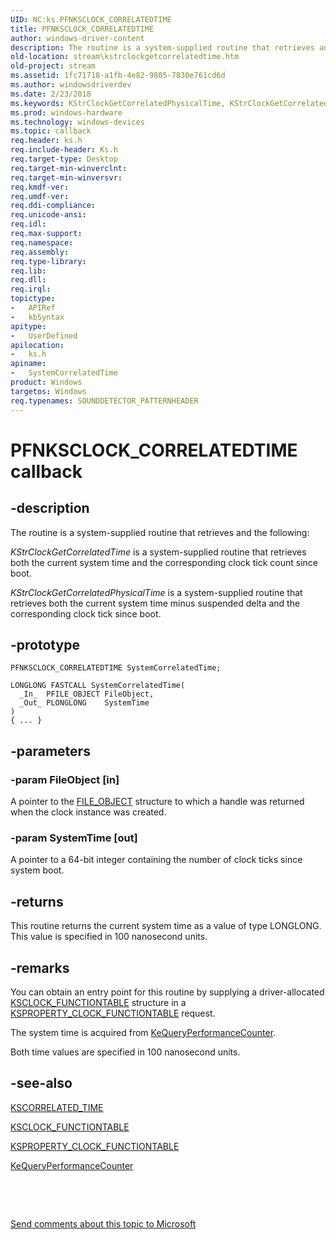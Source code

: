 ```yaml
---
UID: NC:ks.PFNKSCLOCK_CORRELATEDTIME
title: PFNKSCLOCK_CORRELATEDTIME
author: windows-driver-content
description: The routine is a system-supplied routine that retrieves and the following:KStrClockGetCorrelatedTime is a system-supplied routine that retrieves both the current system time and the corresponding clock tick count since boot.KStrClockGetCorrelatedPhysicalTime is a system-supplied routine that retrieves both the current system time minus suspended delta and the corresponding clock tick since boot.
old-location: stream\kstrclockgetcorrelatedtime.htm
old-project: stream
ms.assetid: 1fc71718-a1fb-4e82-9805-7830e761cd6d
ms.author: windowsdriverdev
ms.date: 2/23/2018
ms.keywords: KStrClockGetCorrelatedPhysicalTime, KStrClockGetCorrelatedTime, PFNKSCLOCK_CORRELATEDTIME, SystemCorrelatedTime, SystemCorrelatedTime routine [Streaming Media Devices], ks/SystemCorrelatedTime, ksfunc_dd229adf-e2be-44ac-bda2-f947b0f559a3.xml, stream.kstrclockgetcorrelatedtime
ms.prod: windows-hardware
ms.technology: windows-devices
ms.topic: callback
req.header: ks.h
req.include-header: Ks.h
req.target-type: Desktop
req.target-min-winverclnt: 
req.target-min-winversvr: 
req.kmdf-ver: 
req.umdf-ver: 
req.ddi-compliance: 
req.unicode-ansi: 
req.idl: 
req.max-support: 
req.namespace: 
req.assembly: 
req.type-library: 
req.lib: 
req.dll: 
req.irql: 
topictype:
-	APIRef
-	kbSyntax
apitype:
-	UserDefined
apilocation:
-	ks.h
apiname:
-	SystemCorrelatedTime
product: Windows
targetos: Windows
req.typenames: SOUNDDETECTOR_PATTERNHEADER
---
```


# PFNKSCLOCK_CORRELATEDTIME callback


## -description


The routine 
      is a system-supplied routine that retrieves  and the following:

<i>KStrClockGetCorrelatedTime</i> is a system-supplied routine that retrieves both the current system time and the corresponding clock tick count since boot.

<i>KStrClockGetCorrelatedPhysicalTime</i> is a system-supplied routine that retrieves both the current system time minus suspended delta and the corresponding clock tick since boot.


## -prototype


````
PFNKSCLOCK_CORRELATEDTIME SystemCorrelatedTime;

LONGLONG FASTCALL SystemCorrelatedTime(
  _In_  PFILE_OBJECT FileObject,
  _Out_ PLONGLONG    SystemTime
)
{ ... }
````


## -parameters




### -param FileObject [in]

A pointer to the <a href="..\wdm\ns-wdm-_file_object.md">FILE_OBJECT</a> structure to which a handle was returned when the clock instance was created.


### -param SystemTime [out]

A pointer to a 64-bit integer containing the number of clock ticks since system boot.


## -returns



This routine returns the current system time as a value of type LONGLONG. This value is specified in 100 nanosecond units.




## -remarks



You can obtain an entry point for this routine by supplying a driver-allocated <a href="..\ks\ns-ks-ksclock_functiontable.md">KSCLOCK_FUNCTIONTABLE</a> structure in a <a href="https://msdn.microsoft.com/library/windows/hardware/ff564466">KSPROPERTY_CLOCK_FUNCTIONTABLE</a> request.

The system time is acquired from <a href="..\wdm\nf-wdm-kequeryperformancecounter.md">KeQueryPerformanceCounter</a>.

Both time values are specified in 100 nanosecond units.




## -see-also

<a href="..\ks\ns-ks-kscorrelated_time.md">KSCORRELATED_TIME</a>



<a href="..\ks\ns-ks-ksclock_functiontable.md">KSCLOCK_FUNCTIONTABLE</a>



<a href="https://msdn.microsoft.com/library/windows/hardware/ff564466">KSPROPERTY_CLOCK_FUNCTIONTABLE</a>



<a href="..\wdm\nf-wdm-kequeryperformancecounter.md">KeQueryPerformanceCounter</a>



 

 

<a href="mailto:wsddocfb@microsoft.com?subject=Documentation%20feedback [stream\stream]:%20PFNKSCLOCK_CORRELATEDTIME routine%20 RELEASE:%20(2/23/2018)&amp;body=%0A%0APRIVACY STATEMENT%0A%0AWe use your feedback to improve the documentation. We don't use your email address for any other purpose, and we'll remove your email address from our system after the issue that you're reporting is fixed. While we're working to fix this issue, we might send you an email message to ask for more info. Later, we might also send you an email message to let you know that we've addressed your feedback.%0A%0AFor more info about Microsoft's privacy policy, see http://privacy.microsoft.com/en-us/default.aspx." title="Send comments about this topic to Microsoft">Send comments about this topic to Microsoft</a>

